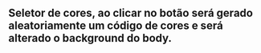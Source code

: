 ## Seletor de cores, ao clicar no botão será gerado aleatoriamente um código de cores e será alterado o background do body.
